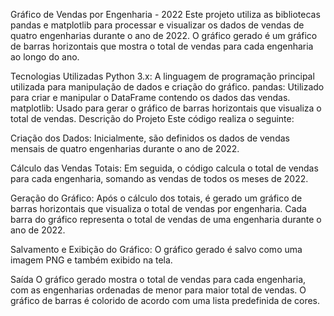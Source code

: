 Gráfico de Vendas por Engenharia - 2022
Este projeto utiliza as bibliotecas pandas e matplotlib para processar e visualizar os dados de vendas de quatro engenharias durante o ano de 2022. O gráfico gerado é um gráfico de barras horizontais que mostra o total de vendas para cada engenharia ao longo do ano.



Tecnologias Utilizadas
Python 3.x: A linguagem de programação principal utilizada para manipulação de dados e criação do gráfico.
pandas: Utilizado para criar e manipular o DataFrame contendo os dados das vendas.
matplotlib: Usado para gerar o gráfico de barras horizontais que visualiza o total de vendas.
Descrição do Projeto
Este código realiza o seguinte:

Criação dos Dados: Inicialmente, são definidos os dados de vendas mensais de quatro engenharias durante o ano de 2022.

Cálculo das Vendas Totais: Em seguida, o código calcula o total de vendas para cada engenharia, somando as vendas de todos os meses de 2022.

Geração do Gráfico: Após o cálculo dos totais, é gerado um gráfico de barras horizontais que visualiza o total de vendas por engenharia. Cada barra do gráfico representa o total de vendas de uma engenharia durante o ano de 2022.

Salvamento e Exibição do Gráfico: O gráfico gerado é salvo como uma imagem PNG e também exibido na tela.

Saída
O gráfico gerado mostra o total de vendas para cada engenharia, com as engenharias ordenadas de menor para maior total de vendas. O gráfico de barras é colorido de acordo com uma lista predefinida de cores.
